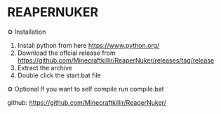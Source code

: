 # REAPERNUKER

                                                          
⚙️ Installation

1. Install python from here https://www.python.org/
2. Download the offcial release from https://github.com/Minecraftkillir/ReaperNuker/releases/tag/release
3. Extract the archive
4. Double click the start.bat file

⚙️ Optional
If you want to self compile run compile.bat

github: https://github.com/Minecraftkillir/ReaperNuker/


